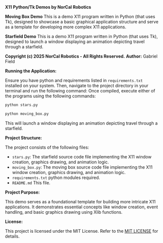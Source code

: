 **X11 Python/Tk Demos by NorCal Robotics**

**Moving Box Demo**
This is a demo X11 program written in Python (that uses Tk), designed to showcase a basic graphical application structure and serve as a template for developing more complex X11 applications.

**Starfield Demo**
This is a demo X11 program written in Python (that uses Tk), designed to launch a window displaying an animation depicting travel through a starfield.

**Copyright (c) 2025 NorCal Robotics - All Rights Reserved.**
**Author:** Gabriel Field

**Running the Application:**

Ensure you have python and requirements listed in `requirements.txt` installed on your system. Then, navigate to the project directory in your terminal and run the following command:
Once compiled, execute either of the programs using the following commands:

```bash
python stars.py
```

```bash
python moving_box.py
```

This will launch a window displaying an animation depicting travel through a starfield.

**Project Structure:**

The project consists of the following files:

- `stars.py`: The starfield source code file implementing the X11 window creation, graphics drawing, and animation logic.
- `moving_box.py`: The moving box source code file implementing the X11 window creation, graphics drawing, and animation logic.
- `requirements.txt` python modules required.
- `README.md` This file.

**Project Purpose:**

This demo serves as a foundational template for building more intricate X11 applications. It demonstrates essential concepts like window creation, event handling, and basic graphics drawing using Xlib functions.

**License:**

This project is licensed under the MIT License. Refer to the [MIT LICENSE](https://opensource.org/licenses/MIT) for details.
